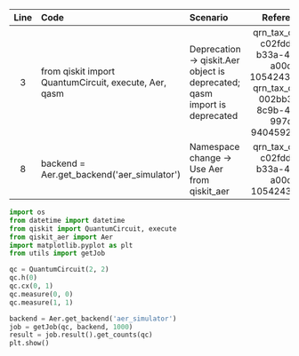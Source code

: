 | Line | Code | Scenario | Reference | Artifact | Refactoring |   
| :--: | :--- | :------- | :-------: | :------- | :---------- | 
| 3 | from qiskit import QuantumCircuit, execute, Aer, qasm | Deprecation -> qiskit.Aer object is deprecated; qasm import is deprecated | qrn_tax_ddbb-c02fdd64-b33a-477c-a00d-105424346f39, qrn_tax_ddbb-002bb3d5-8c9b-4e4e-997d-9404592460f6 | Aer, qasm | from qiskit_aer import Aer<br>from qiskit import QuantumCircuit, execute |
| 8 | backend = Aer.get_backend('aer_simulator') | Namespace change -> Use Aer from qiskit_aer | qrn_tax_ddbb-c02fdd64-b33a-477c-a00d-105424346f39 | Aer | backend = Aer.get_backend('aer_simulator') |

```python
import os
from datetime import datetime
from qiskit import QuantumCircuit, execute
from qiskit_aer import Aer
import matplotlib.pyplot as plt
from utils import getJob

qc = QuantumCircuit(2, 2)
qc.h(0)
qc.cx(0, 1)
qc.measure(0, 0)
qc.measure(1, 1)

backend = Aer.get_backend('aer_simulator')
job = getJob(qc, backend, 1000)
result = job.result().get_counts(qc)
plt.show()
```